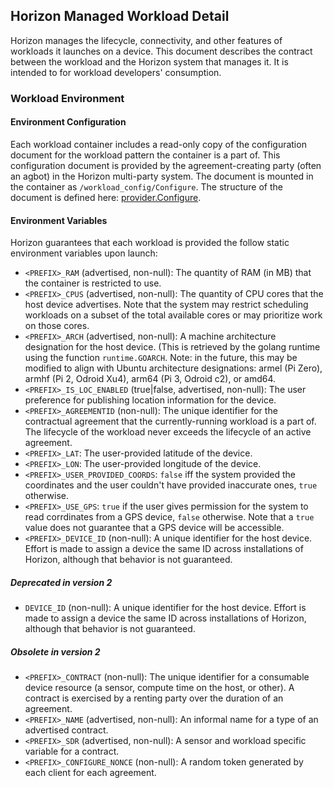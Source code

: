 ## Horizon Managed Workload Detail

Horizon manages the lifecycle, connectivity, and other features of workloads it launches on a device. This document describes the contract between the workload and the Horizon system that manages it. It is intended to for workload developers' consumption.

### Workload Environment

#### Environment Configuration

Each workload container includes a read-only copy of the configuration document for the workload pattern the container is a part of. This configuration document is provided by the agreement-creating party (often an agbot) in the Horizon multi-party system. The document is mounted in the container as `/workload_config/Configure`. The structure of the document is defined here: [provider.Configure](https://github.com/open-horizon/go-whisper/blob/master/provider.go#L22).

#### Environment Variables

Horizon guarantees that each workload is provided the follow static environment variables upon launch:

  * `<PREFIX>_RAM` (advertised, non-null): The quantity of RAM (in MB) that the container is restricted to use.
  * `<PREFIX>_CPUS` (advertised, non-null): The quantity of CPU cores that the host device advertises. Note that the system may restrict scheduling workloads on a subset of the total available cores or may prioritize work on those cores.
  * `<PREFIX>_ARCH` (advertised, non-null): A machine architecture designation for the host device. (This is retrieved by the golang runtime using the function `runtime.GOARCH`. Note: in the future, this may be modified to align with Ubuntu architecture designations: armel (Pi Zero), armhf (Pi 2, Odroid Xu4), arm64 (Pi 3, Odroid c2), or amd64.
  * `<PREFIX>_IS_LOC_ENABLED` (true|false, advertised, non-null): The user preference for publishing location information for the device.
  * `<PREFIX>_AGREEMENTID` (non-null): The unique identifier for the contractual agreement that the currently-running workload is a part of. The lifecycle of the workload never exceeds the lifecycle of an active agreement.
  * `<PREFIX>_LAT`: The user-provided latitude of the device.
  * `<PREFIX>_LON`: The user-provided longitude of the device.
  * `<PREFIX>_USER_PROVIDED_COORDS`: `false` iff the system provided the coordinates and the user couldn't have provided inaccurate ones, `true` otherwise.
  * `<PREFIX>_USE_GPS`: `true` if the user gives permission for the system to read corrdinates from a GPS device, `false` otherwise. Note that a `true` value does not guarantee that a GPS device will be accessible.
  * `<PREFIX>_DEVICE_ID` (non-null): A unique identifier for the host device. Effort is made to assign a device the same ID across installations of Horizon, although that behavior is not guaranteed.

##### Deprecated in version 2
  * `DEVICE_ID` (non-null): A unique identifier for the host device. Effort is made to assign a device the same ID across installations of Horizon, although that behavior is not guaranteed.

##### Obsolete in version 2

  * `<PREFIX>_CONTRACT` (non-null): The unique identifier for a consumable device resource (a sensor, compute time on the host, or other). A contract is exercised by a renting party over the duration of an agreement.
  * `<PREFIX>_NAME` (advertised, non-null): An informal name for a type of an advertised contract.
  * `<PREFIX>_SDR` (advertised, non-null): A sensor and workload specific variable for a contract.
  * `<PREFIX>_CONFIGURE_NONCE` (non-null): A random token generated by each client for each agreement.

